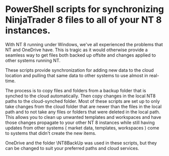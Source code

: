 # PowerShell scripts for synchronizing NinjaTrader 8 files to all of your NT 8 instances.

With NT 8 running under Windows, we've all experienced the problems that NT and OneDrive have.  This is tragic as it would otherwise provide
a seamless way to get files both backed up offsite and changes applied to other systems running NT.

These scripts provide synchronization for adding new data to the cloud location and pulling that same data to other systems to use almost in 
real-time.

The process is to copy files and folders from a backup folder that is synched to the cloud automatically.   Then copy changes in the local 
NT8 paths to the cloud-synched folder.  Most of these scripts are set up to only take changes from the cloud folder that are newer than the 
files in the local path and to not take any files or folders that were deleted in the local path.  This allows you to clean up unwanted 
templates and workspaces and have those changes propagate to your other NT 8 instances while still having updates from other systems ( market
data, templates, workspaces ) come to systems that didn't create the new items.

OneDrive and the folder \NT8BackUp was used in these scripts, but they can be changed to suit your preferred paths and cloud services.

